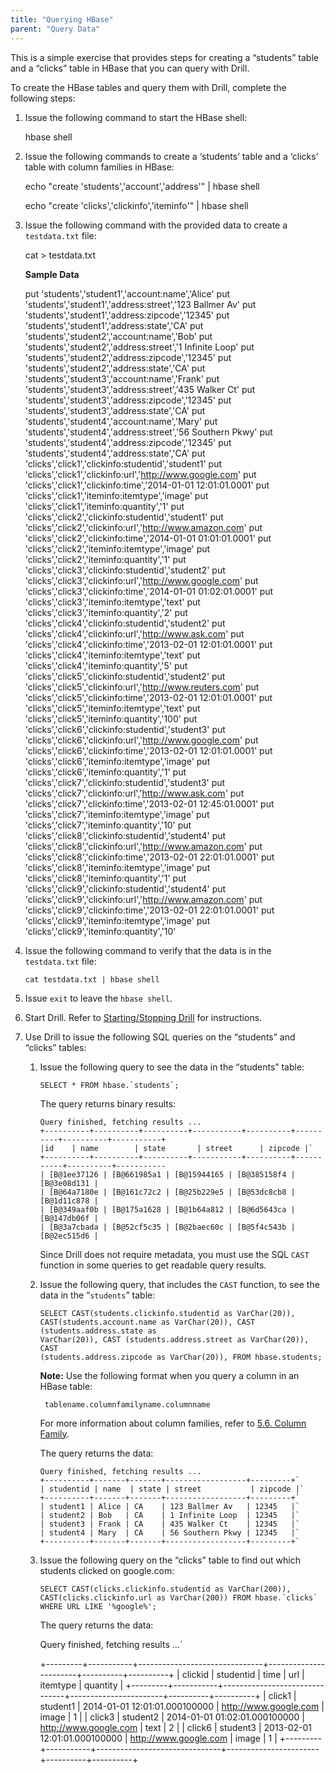 ```yaml
---
title: "Querying HBase"
parent: "Query Data"
---
```

This is a simple exercise that provides steps for creating a “students” table
and a “clicks” table in HBase that you can query with Drill.

To create the HBase tables and query them with Drill, complete the following
steps:

  1. Issue the following command to start the HBase shell:
  
        hbase shell
  2. Issue the following commands to create a ‘students’ table and a ‘clicks’ table with column families in HBase:
    
        echo "create 'students','account','address'" | hbase shell
    
        echo "create 'clicks','clickinfo','iteminfo'" | hbase shell
  3. Issue the following command with the provided data to create a `testdata.txt` file:

        cat > testdata.txt

     **Sample Data**

        put 'students','student1','account:name','Alice'
        put 'students','student1','address:street','123 Ballmer Av'
        put 'students','student1','address:zipcode','12345'
        put 'students','student1','address:state','CA'
        put 'students','student2','account:name','Bob'
        put 'students','student2','address:street','1 Infinite Loop'
        put 'students','student2','address:zipcode','12345'
        put 'students','student2','address:state','CA'
        put 'students','student3','account:name','Frank'
        put 'students','student3','address:street','435 Walker Ct'
        put 'students','student3','address:zipcode','12345'
        put 'students','student3','address:state','CA'
        put 'students','student4','account:name','Mary'
        put 'students','student4','address:street','56 Southern Pkwy'
        put 'students','student4','address:zipcode','12345'
        put 'students','student4','address:state','CA'
        put 'clicks','click1','clickinfo:studentid','student1'
        put 'clicks','click1','clickinfo:url','http://www.google.com'
        put 'clicks','click1','clickinfo:time','2014-01-01 12:01:01.0001'
        put 'clicks','click1','iteminfo:itemtype','image'
        put 'clicks','click1','iteminfo:quantity','1'
        put 'clicks','click2','clickinfo:studentid','student1'
        put 'clicks','click2','clickinfo:url','http://www.amazon.com'
        put 'clicks','click2','clickinfo:time','2014-01-01 01:01:01.0001'
        put 'clicks','click2','iteminfo:itemtype','image'
        put 'clicks','click2','iteminfo:quantity','1'
        put 'clicks','click3','clickinfo:studentid','student2'
        put 'clicks','click3','clickinfo:url','http://www.google.com'
        put 'clicks','click3','clickinfo:time','2014-01-01 01:02:01.0001'
        put 'clicks','click3','iteminfo:itemtype','text'
        put 'clicks','click3','iteminfo:quantity','2'
        put 'clicks','click4','clickinfo:studentid','student2'
        put 'clicks','click4','clickinfo:url','http://www.ask.com'
        put 'clicks','click4','clickinfo:time','2013-02-01 12:01:01.0001'
        put 'clicks','click4','iteminfo:itemtype','text'
        put 'clicks','click4','iteminfo:quantity','5'
        put 'clicks','click5','clickinfo:studentid','student2'
        put 'clicks','click5','clickinfo:url','http://www.reuters.com'
        put 'clicks','click5','clickinfo:time','2013-02-01 12:01:01.0001'
        put 'clicks','click5','iteminfo:itemtype','text'
        put 'clicks','click5','iteminfo:quantity','100'
        put 'clicks','click6','clickinfo:studentid','student3'
        put 'clicks','click6','clickinfo:url','http://www.google.com'
        put 'clicks','click6','clickinfo:time','2013-02-01 12:01:01.0001'
        put 'clicks','click6','iteminfo:itemtype','image'
        put 'clicks','click6','iteminfo:quantity','1'
        put 'clicks','click7','clickinfo:studentid','student3'
        put 'clicks','click7','clickinfo:url','http://www.ask.com'
        put 'clicks','click7','clickinfo:time','2013-02-01 12:45:01.0001'
        put 'clicks','click7','iteminfo:itemtype','image'
        put 'clicks','click7','iteminfo:quantity','10'
        put 'clicks','click8','clickinfo:studentid','student4'
        put 'clicks','click8','clickinfo:url','http://www.amazon.com'
        put 'clicks','click8','clickinfo:time','2013-02-01 22:01:01.0001'
        put 'clicks','click8','iteminfo:itemtype','image'
        put 'clicks','click8','iteminfo:quantity','1'
        put 'clicks','click9','clickinfo:studentid','student4'
        put 'clicks','click9','clickinfo:url','http://www.amazon.com'
        put 'clicks','click9','clickinfo:time','2013-02-01 22:01:01.0001'
        put 'clicks','click9','iteminfo:itemtype','image'
        put 'clicks','click9','iteminfo:quantity','10'

  4. Issue the following command to verify that the data is in the `testdata.txt` file:  
    
         cat testdata.txt | hbase shell
  5. Issue `exit` to leave the `hbase shell`.
  6. Start Drill. Refer to [Starting/Stopping Drill](/confluence/pages/viewpage.action?pageId=44994063) for instructions.
  7. Use Drill to issue the following SQL queries on the “students” and “clicks” tables:  
  
     1. Issue the following query to see the data in the “students” table:  

            SELECT * FROM hbase.`students`;

        The query returns binary results:

        
            Query finished, fetching results ...
            +----------+----------+----------+-----------+----------+----------+----------+-----------+
            |id    | name        | state       | street      | zipcode |`
            +----------+----------+----------+-----------+----------+-----------+----------+-----------
            | [B@1ee37126 | [B@661985a1 | [B@15944165 | [B@385158f4 |[B@3e08d131 |
            | [B@64a7180e | [B@161c72c2 | [B@25b229e5 | [B@53dc8cb8 |[B@1d11c878 |
            | [B@349aaf0b | [B@175a1628 | [B@1b64a812 | [B@6d5643ca |[B@147db06f |
            | [B@3a7cbada | [B@52cf5c35 | [B@2baec60c | [B@5f4c543b |[B@2ec515d6 |

        Since Drill does not require metadata, you must use the SQL `CAST` function in
some queries to get readable query results.

     2. Issue the following query, that includes the `CAST` function, to see the data in the “`students`” table:

            SELECT CAST(students.clickinfo.studentid as VarChar(20)),
            CAST(students.account.name as VarChar(20)), CAST (students.address.state as
            VarChar(20)), CAST (students.address.street as VarChar(20)), CAST
            (students.address.zipcode as VarChar(20)), FROM hbase.students;

        **Note:** Use the following format when you query a column in an HBase table:
          
             tablename.columnfamilyname.columnname
            
        For more information about column families, refer to [5.6. Column
Family](http://hbase.apache.org/book/columnfamily.html).

        The query returns the data:

            Query finished, fetching results ...
            +----------+-------+-------+------------------+---------+`
            | studentid | name  | state | street           | zipcode |`
            +----------+-------+-------+------------------+---------+`
            | student1 | Alice | CA    | 123 Ballmer Av   | 12345   |`
            | student2 | Bob   | CA    | 1 Infinite Loop  | 12345   |`
            | student3 | Frank | CA    | 435 Walker Ct    | 12345   |`
            | student4 | Mary  | CA    | 56 Southern Pkwy | 12345   |`
            +----------+-------+-------+------------------+---------+`

       3. Issue the following query on the “clicks” table to find out which students clicked on google.com:
        
              SELECT CAST(clicks.clickinfo.studentid as VarChar(200)), CAST(clicks.clickinfo.url as VarChar(200)) FROM hbase.`clicks` WHERE URL LIKE '%google%';  

          The query returns the data:
        
            Query finished, fetching results ...`
        
            +---------+-----------+-------------------------------+-----------------------+----------+----------+
            | clickid | studentid | time                          | url                   | itemtype | quantity |
            +---------+-----------+-------------------------------+-----------------------+----------+----------+
            | click1  | student1  | 2014-01-01 12:01:01.000100000 | http://www.google.com | image    | 1        |
            | click3  | student2  | 2014-01-01 01:02:01.000100000 | http://www.google.com | text     | 2        |
            | click6  | student3  | 2013-02-01 12:01:01.000100000 | http://www.google.com | image    | 1        |
            +---------+-----------+-------------------------------+-----------------------+----------+----------+